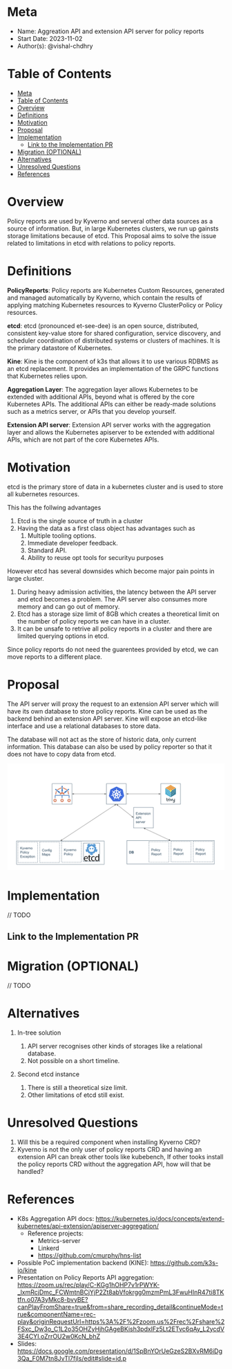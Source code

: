 # Meta
[meta]: #meta
- Name: Aggreation API and extension API server for policy reports
- Start Date: 2023-11-02
- Author(s): @vishal-chdhry

# Table of Contents
[table-of-contents]: #table-of-contents
- [Meta](#meta)
- [Table of Contents](#table-of-contents)
- [Overview](#overview)
- [Definitions](#definitions)
- [Motivation](#motivation)
- [Proposal](#proposal)
- [Implementation](#implementation)
  - [Link to the Implementation PR](#link-to-the-implementation-pr)
- [Migration (OPTIONAL)](#migration-optional)
- [Alternatives](#alternatives)
- [Unresolved Questions](#unresolved-questions)
- [References](#references)

# Overview
[overview]: #overview

Policy reports are used by Kyverno and serveral other data sources as a source of information. But, in large Kubernetes clusters, we run up gainsts storage limitations because of etcd. This Proposal aims to solve the issue related to limitations in etcd with relations to policy reports. 

# Definitions
[definitions]: #definitions

**PolicyReports**: Policy reports are Kubernetes Custom Resources, generated and managed automatically by Kyverno, which contain the results of applying matching Kubernetes resources to Kyverno ClusterPolicy or Policy resources.

**etcd**: etcd (pronounced et-see-dee) is an open source, distributed, consistent key-value store for shared configuration, service discovery, and scheduler coordination of distributed systems or clusters of machines. It is the primary datastore of Kubernetes.

**Kine**: Kine is the component of k3s that allows it to use various RDBMS as an etcd replacement. It provides an implementation of the GRPC functions that Kubernetes relies upon.

**Aggregation Layer**: The aggregation layer allows Kubernetes to be extended with additional APIs, beyond what is offered by the core Kubernetes APIs. The additional APIs can either be ready-made solutions such as a metrics server, or APIs that you develop yourself.

**Extension API server**: Extension API server works with the aggregation layer and allows the Kubernetes apiserver to be extended with additional APIs, which are not part of the core Kubernetes APIs.


# Motivation
[motivation]: #motivation

etcd is the primary store of data in a kubernetes cluster and is used to store all kubernetes resources.

This has the follwing advantages
1. Etcd is the single source of truth in a cluster
2. Having the data as a first class object has advantages such as
   1. Multiple tooling options.
   2. Immediate developer feedback.
   3. Standard API.
   4. Ability to reuse opt tools for securityu purposes

However etcd has several downsides which become major pain points in large cluster.
1. During heavy admission activities, the latency between the API server and etcd becomes a problem. The API server also consumes more memory and can go out of memory.
2. Etcd has a storage size limit of 8GB which creates a theoretical limit on the number of policy reports we can have in a cluster.
3. It can be unsafe to retrive all policy reports in a cluster and there are limited querying options in etcd.

Since policy reports do not need the guarentees provided by etcd, we can move reports to a different place.

# Proposal

The API server will proxy the request to an extension API server which will have its own database to store policy reports. Kine can be used as the backend behind an extension API server. Kine will expose an etcd-like interface and use a relational databases to store data. 

The database will not act as the store of historic data, only current information. This database can also be used by policy reporter so that it does not have to copy data from etcd.

![aggregation-api-architecture](./images/policy-reports-aggregation-api-architecure.png)

# Implementation

// TODO

## Link to the Implementation PR

# Migration (OPTIONAL)

// TODO

# Alternatives

1. In-tree solution
   1. API server recognises other kinds of storages like a relational database.
   2. Not possible on a short timeline.

2. Second etcd instance
   1. There is still a theoretical size limit.
   2. Other limitations of etcd still exist.


# Unresolved Questions

1. Will this be a required component when installing Kyverno CRD?
2. Kyverno is not the only user of policy reports CRD and having an extension API can break other tools like kubebench, If other tooks install the policy reports CRD without the aggregation API,  how will that be handled?

# References

* K8s Aggregation API docs: https://kubernetes.io/docs/concepts/extend-kubernetes/api-extension/apiserver-aggregation/
   * Reference projects:
     * Metrics-server
     * Linkerd
     * https://github.com/cmurphy/hns-list
* Possible PoC implementation backend (KINE): https://github.com/k3s-io/kine
* Presentation on Policy Reports API aggregation: https://zoom.us/rec/play/C-KGg1hOHP7v1rPWYK-_lxmRcjDmc_FCWmtnBCjYjP2Zt8abVfokrgg0mzmPmL3FwuHInR47ti8TKtfn.o07A3yMkc8-bvyBE?canPlayFromShare=true&from=share_recording_detail&continueMode=true&componentName=rec-play&originRequestUrl=https%3A%2F%2Fzoom.us%2Frec%2Fshare%2FSxc_Dw3o_C1L2o35OHZyHjhGAgeBKish3pdxlFz5Lt2ETvc6qAy_L2ycdV3E4CYI.oZrrOU2w0KcN_bhZ
* Slides: https://docs.google.com/presentation/d/1SpBnYOrUeGzeS2BXvRM6iDg3Qa_F0M7tn8JvTl7fjIs/edit#slide=id.p